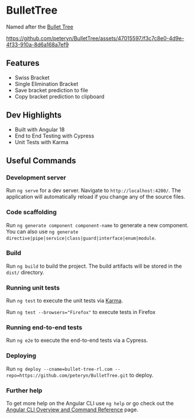# BulletTree

Named after the [Bullet Tree](https://en.wikipedia.org/wiki/Terminalia_buceras)

https://github.com/peteryn/BulletTree/assets/47015597/f3c7c8e0-4d9e-4f33-910a-8d6a168a7ef9

## Features

-   Swiss Bracket
-   Single Elimination Bracket
-   Save bracket prediction to file
-   Copy bracket prediction to clipboard

## Dev Highlights

-   Built with Angular 18
-   End to End Testing with Cypress
-   Unit Tests with Karma

## Useful Commands

### Development server

Run `ng serve` for a dev server. Navigate to `http://localhost:4200/`. The application will automatically reload if you change any of the source files.

### Code scaffolding

Run `ng generate component component-name` to generate a new component. You can also use `ng generate directive|pipe|service|class|guard|interface|enum|module`.

### Build

Run `ng build` to build the project. The build artifacts will be stored in the `dist/` directory.

### Running unit tests

Run `ng test` to execute the unit tests via [Karma](https://karma-runner.github.io).

Run `ng test --browsers="Firefox"` to execute tests in Firefox

### Running end-to-end tests

Run `ng e2e` to execute the end-to-end tests via a Cypress.

### Deploying
Run `ng deploy --cname=bullet-tree-rl.com --repo=https://github.com/peteryn/BulletTree.git` to deploy.

### Further help

To get more help on the Angular CLI use `ng help` or go check out the [Angular CLI Overview and Command Reference](https://angular.io/cli) page.
